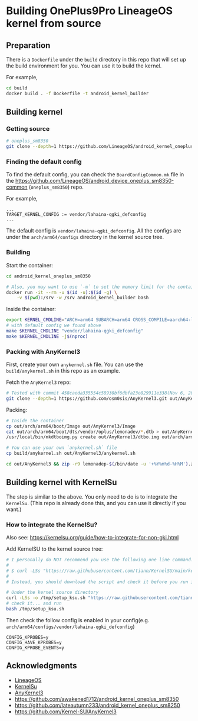 # Building OnePlus9Pro LineageOS kernel from source

## Preparation

There is a `Dockerfile` under the `build` directory in this repo that will set
up the build environment for you. You can use it to build the kernel.

For example,

```sh
cd build
docker build . -f Dockerfile -t android_kernel_builder
```

## Building kernel

### Getting source

```sh
# oneplus_sm8350
git clone --depth=1 https://github.com/LineageOS/android_kernel_oneplus_sm8350.git
```

### Finding the default config

To find the default config, you can check the `BoardConfigCommon.mk` file in the
<https://github.com/LineageOS/android_device_oneplus_sm8350-common>
(`oneplus_sm8350`) repo.

For example,

```
...
TARGET_KERNEL_CONFIG := vendor/lahaina-qgki_defconfig
...
```

The default config is `vendor/lahaina-qgki_defconfig`. All the configs are under
the `arch/arm64/configs` directory in the kernel source tree.

### Building

Start the container:

```sh
cd android_kernel_oneplus_sm8350

# Also, you may want to use `-m` to set the memory limit for the container
docker run -it --rm -u $(id -u):$(id -g) \
    -v $(pwd):/srv -w /srv android_kernel_builder bash
```

Inside the container:

```sh
export KERNEL_CMDLINE="ARCH=arm64 SUBARCH=arm64 CROSS_COMPILE=aarch64-linux-gnu- LLVM=1 LLVM_IAS=1 O=out"
# with default config we found above
make $KERNEL_CMDLINE "vendor/lahaina-qgki_defconfig"
make $KERNEL_CMDLINE -j$(nproc)
```

### Packing with AnyKernel3

First, create your own `anykernel.sh` file. You can use the `build/anykernel.sh`
in this repo as an example.

Fetch the `AnyKernel3` repo:

```sh
# Tested with commit 458caeda335554c58930bf6dbfa23e829911e338(Nov 6, 2023)
git clone --depth=1 https://github.com/osm0sis/AnyKernel3.git out/AnyKernel3
```

Packing:

```sh
# Inside the container
cp out/arch/arm64/boot/Image out/AnyKernel3/Image
cat out/arch/arm64/boot/dts/vendor/oplus/lemonadev/*.dtb > out/AnyKernel3/dtb
/usr/local/bin/mkdtboimg.py create out/AnyKernel3/dtbo.img out/arch/arm64/boot/dts/vendor/oplus/lemonadev/*.dtbo

# You can use your own `anykernel.sh` file
cp build/anykernel.sh out/AnyKernel3/anykernel.sh

cd out/AnyKernel3 && zip -r9 lemonadep-$(/bin/date -u '+%Y%m%d-%H%M').zip * -x .git README.md *placeholder
```

## Building kernel with KernelSu

The step is similar to the above. You only need to do is to integrate the
`KernelSu`. (This repo is already done this, and you can use it directly if you
want.)

### How to integrate the KernelSu?

Also see: <https://kernelsu.org/guide/how-to-integrate-for-non-gki.html>

Add KernelSU to the kernel source tree:

```sh
# I personally do NOT recommend you use the following one line command:
#
# $ curl -LSs "https://raw.githubusercontent.com/tiann/KernelSU/main/kernel/setup.sh" | bash -
#
# Instead, you should download the script and check it before you run it.

# Under the kernel source directory
curl -LSs -o /tmp/setup_ksu.sh "https://raw.githubusercontent.com/tiann/KernelSU/main/kernel/setup.sh"
# check it... and run
bash /tmp/setup_ksu.sh
```

Then check the follow config is enabled in your config(e.g.
`arch/arm64/configs/vendor/lahaina-qgki_defconfig`)

```
CONFIG_KPROBES=y
CONFIG_HAVE_KPROBES=y
CONFIG_KPROBE_EVENTS=y
```

## Acknowledgments

- [LineageOS](https://github.com/LineageOS/android_kernel_oneplus_sm8350)
- [KernelSu](https://github.com/tiann/KernelSU)
- [AnyKernel3](https://github.com/osm0sis/AnyKernel3)
- <https://github.com/awakened1712/android_kernel_oneplus_sm8350>
- <https://github.com/lateautumn233/android_kernel_oneplus_sm8250>
- <https://github.com/Kernel-SU/AnyKernel3>
